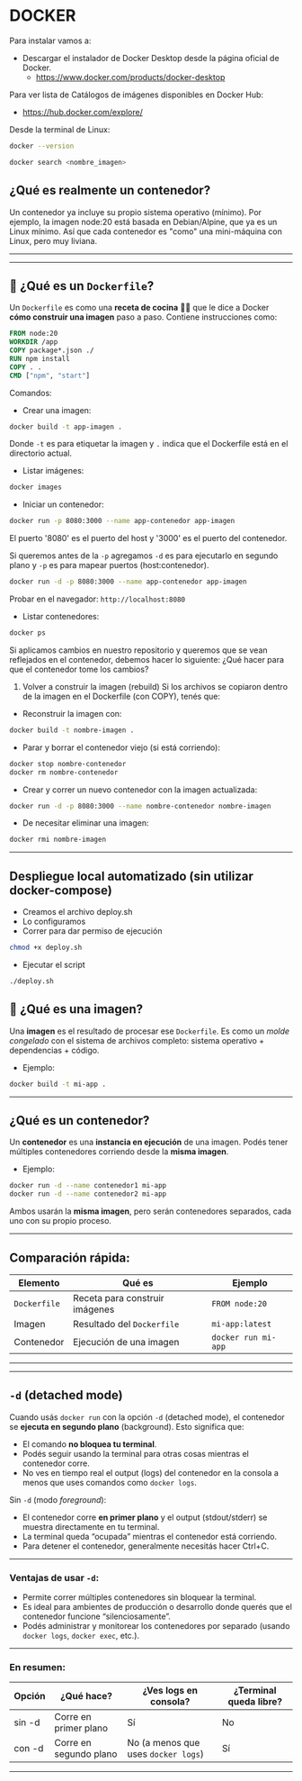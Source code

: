 # DOCKER

Para instalar vamos a:

- Descargar el instalador de Docker Desktop desde la página oficial de Docker.
    - https://www.docker.com/products/docker-desktop

Para ver lista de Catálogos de imágenes disponibles en Docker Hub:

- https://hub.docker.com/explore/

Desde la terminal de Linux:

```bash
docker --version
```

```bash
docker search <nombre_imagen>
```

## ¿Qué es realmente un contenedor?
Un contenedor ya incluye su propio sistema operativo (mínimo). Por ejemplo, la imagen node:20 está basada en Debian/Alpine, que ya es un Linux mínimo. Así que cada contenedor es "como" una mini-máquina con Linux, pero muy liviana.

---

---

## 🧾 ¿Qué es un `Dockerfile`?

Un `Dockerfile` es como una **receta de cocina** 🧑‍🍳 que le dice a Docker **cómo construir una imagen** paso a paso. Contiene instrucciones como:

```Dockerfile
FROM node:20
WORKDIR /app
COPY package*.json ./
RUN npm install
COPY . .
CMD ["npm", "start"]
```

Comandos:
- Crear una imagen:
```bash
docker build -t app-imagen .
```
Donde `-t` es para etiquetar la imagen y `.` indica que el Dockerfile está en el directorio actual.

- Listar imágenes:
```bash
docker images
```

- Iniciar un contenedor:
```bash
docker run -p 8080:3000 --name app-contenedor app-imagen
```
El puerto '8080' es el puerto del host y '3000' es el puerto del contenedor.

Si queremos antes de la `-p` agregamos `-d` es para ejecutarlo en segundo plano y `-p` es para mapear puertos (host:contenedor). 
```bash
docker run -d -p 8080:3000 --name app-contenedor app-imagen
```
Probar en el navegador: `http://localhost:8080`

- Listar contenedores:
```bash
docker ps
```

Si aplicamos cambios en nuestro repositorio y queremos que se vean reflejados en el contenedor, debemos hacer lo siguiente:
¿Qué hacer para que el contenedor tome los cambios?
1. Volver a construir la imagen (rebuild)
Si los archivos se copiaron dentro de la imagen en el Dockerfile (con COPY), tenés que:

- Reconstruir la imagen con:
```bash
docker build -t nombre-imagen .
```
- Parar y borrar el contenedor viejo (si está corriendo):

```bash
docker stop nombre-contenedor
docker rm nombre-contenedor
```
- Crear y correr un nuevo contenedor con la imagen actualizada:

```bash
docker run -d -p 8080:3000 --name nombre-contenedor nombre-imagen
```

- De necesitar eliminar una imagen:
```bash
docker rmi nombre-imagen
```
---

## Despliegue local automatizado (sin utilizar docker-compose)
- Creamos el archivo deploy.sh
- Lo configuramos
- Correr para dar permiso de ejecución
```bash
chmod +x deploy.sh
```
- Ejecutar el script
```bash
./deploy.sh
```

## 🧊 ¿Qué es una **imagen**?

Una **imagen** es el resultado de procesar ese `Dockerfile`. Es como un *molde congelado* con el sistema de archivos completo: sistema operativo + dependencias + código.

- Ejemplo:

```bash
docker build -t mi-app .
```

---

## ¿Qué es un **contenedor**?

Un **contenedor** es una **instancia en ejecución** de una imagen. Podés tener múltiples contenedores corriendo desde la **misma imagen**.

- Ejemplo:

```bash
docker run -d --name contenedor1 mi-app
docker run -d --name contenedor2 mi-app
```

Ambos usarán la **misma imagen**, pero serán contenedores separados, cada uno con su propio proceso.

---

## Comparación rápida:

| Elemento     | Qué es                         | Ejemplo             |
| ------------ | ------------------------------ | ------------------- |
| `Dockerfile` | Receta para construir imágenes | `FROM node:20`      |
| Imagen       | Resultado del `Dockerfile`     | `mi-app:latest`     |
| Contenedor   | Ejecución de una imagen        | `docker run mi-app` |

---



---


## `-d` (detached mode)

Cuando usás `docker run` con la opción `-d` (detached mode), el contenedor se **ejecuta en segundo plano** (background). Esto significa que:

* El comando **no bloquea tu terminal**.
* Podés seguir usando la terminal para otras cosas mientras el contenedor corre.
* No ves en tiempo real el output (logs) del contenedor en la consola a menos que uses comandos como `docker logs`.

Sin `-d` (modo *foreground*):

* El contenedor corre **en primer plano** y el output (stdout/stderr) se muestra directamente en tu terminal.
* La terminal queda “ocupada” mientras el contenedor está corriendo.
* Para detener el contenedor, generalmente necesitás hacer Ctrl+C.

---

### Ventajas de usar `-d`:

* Permite correr múltiples contenedores sin bloquear la terminal.
* Es ideal para ambientes de producción o desarrollo donde querés que el contenedor funcione “silenciosamente”.
* Podés administrar y monitorear los contenedores por separado (usando `docker logs`, `docker exec`, etc.).

---

### En resumen:

| Opción | ¿Qué hace?             | ¿Ves logs en consola?               | ¿Terminal queda libre? |
| ------ | ---------------------- | ----------------------------------- | ---------------------- |
| sin -d | Corre en primer plano  | Sí                                  | No                     |
| con -d | Corre en segundo plano | No (a menos que uses `docker logs`) | Sí                     |

---

